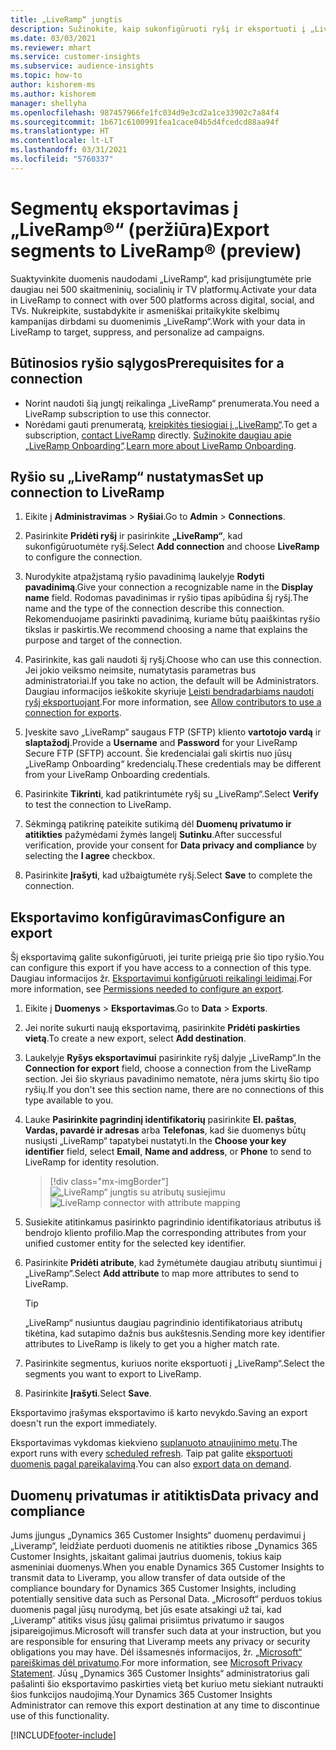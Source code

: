 ```yaml
---
title: „LiveRamp“ jungtis
description: Sužinokite, kaip sukonfigūruoti ryšį ir eksportuoti į „LiveRamp“.
ms.date: 03/03/2021
ms.reviewer: mhart
ms.service: customer-insights
ms.subservice: audience-insights
ms.topic: how-to
author: kishorem-ms
ms.author: kishorem
manager: shellyha
ms.openlocfilehash: 987457966fe1fc034d9e3cd2a1ce33902c7a84f4
ms.sourcegitcommit: 1b671c6100991fea1cace04b5d4fcedcd88aa94f
ms.translationtype: HT
ms.contentlocale: lt-LT
ms.lasthandoff: 03/31/2021
ms.locfileid: "5760337"
---
```

# <a name="export-segments-to-liverampreg-preview"></a><span data-ttu-id="b0bd3-103">Segmentų eksportavimas į „LiveRamp&reg;“ (peržiūra)</span><span class="sxs-lookup"><span data-stu-id="b0bd3-103">Export segments to LiveRamp&reg; (preview)</span></span>

<span data-ttu-id="b0bd3-104">Suaktyvinkite duomenis naudodami „LiveRamp“, kad prisijungtumėte prie daugiau nei 500 skaitmeninių, socialinių ir TV platformų.</span><span class="sxs-lookup"><span data-stu-id="b0bd3-104">Activate your data in LiveRamp to connect with over 500 platforms across digital, social, and TVs.</span></span> <span data-ttu-id="b0bd3-105">Nukreipkite, sustabdykite ir asmeniškai pritaikykite skelbimų kampanijas dirbdami su duomenimis „LiveRamp“.</span><span class="sxs-lookup"><span data-stu-id="b0bd3-105">Work with your data in LiveRamp to target, suppress, and personalize ad campaigns.</span></span>

## <a name="prerequisites-for-a-connection"></a><span data-ttu-id="b0bd3-106">Būtinosios ryšio sąlygos</span><span class="sxs-lookup"><span data-stu-id="b0bd3-106">Prerequisites for a connection</span></span>

- <span data-ttu-id="b0bd3-107">Norint naudoti šią jungtį reikalinga „LiveRamp“ prenumerata.</span><span class="sxs-lookup"><span data-stu-id="b0bd3-107">You need a LiveRamp subscription to use this connector.</span></span>
- <span data-ttu-id="b0bd3-108">Norėdami gauti prenumeratą, [kreipkitės tiesiogiai į „LiveRamp“](https://liveramp.com/contact/).</span><span class="sxs-lookup"><span data-stu-id="b0bd3-108">To get a subscription, [contact LiveRamp](https://liveramp.com/contact/) directly.</span></span> <span data-ttu-id="b0bd3-109">[Sužinokite daugiau apie „LiveRamp Onboarding“](https://liveramp.com/our-platform/data-onboarding/).</span><span class="sxs-lookup"><span data-stu-id="b0bd3-109">[Learn more about LiveRamp Onboarding](https://liveramp.com/our-platform/data-onboarding/).</span></span>

## <a name="set-up-connection-to-liveramp"></a><span data-ttu-id="b0bd3-110">Ryšio su „LiveRamp“ nustatymas</span><span class="sxs-lookup"><span data-stu-id="b0bd3-110">Set up connection to LiveRamp</span></span>

1. <span data-ttu-id="b0bd3-111">Eikite į **Administravimas** > **Ryšiai**.</span><span class="sxs-lookup"><span data-stu-id="b0bd3-111">Go to **Admin** > **Connections**.</span></span>

1. <span data-ttu-id="b0bd3-112">Pasirinkite **Pridėti ryšį** ir pasirinkite **„LiveRamp“**, kad sukonfigūruotumėte ryšį.</span><span class="sxs-lookup"><span data-stu-id="b0bd3-112">Select **Add connection** and choose **LiveRamp** to configure the connection.</span></span>

1. <span data-ttu-id="b0bd3-113">Nurodykite atpažįstamą ryšio pavadinimą laukelyje **Rodyti pavadinimą**.</span><span class="sxs-lookup"><span data-stu-id="b0bd3-113">Give your connection a recognizable name in the **Display name** field.</span></span> <span data-ttu-id="b0bd3-114">Rodomas pavadinimas ir ryšio tipas apibūdina šį ryšį.</span><span class="sxs-lookup"><span data-stu-id="b0bd3-114">The name and the type of the connection describe this connection.</span></span> <span data-ttu-id="b0bd3-115">Rekomenduojame pasirinkti pavadinimą, kuriame būtų paaiškintas ryšio tikslas ir paskirtis.</span><span class="sxs-lookup"><span data-stu-id="b0bd3-115">We recommend choosing a name that explains the purpose and target of the connection.</span></span>

1. <span data-ttu-id="b0bd3-116">Pasirinkite, kas gali naudoti šį ryšį.</span><span class="sxs-lookup"><span data-stu-id="b0bd3-116">Choose who can use this connection.</span></span> <span data-ttu-id="b0bd3-117">Jei jokio veiksmo neimsite, numatytasis parametras bus administratoriai.</span><span class="sxs-lookup"><span data-stu-id="b0bd3-117">If you take no action, the default will be Administrators.</span></span> <span data-ttu-id="b0bd3-118">Daugiau informacijos ieškokite skyriuje [Leisti bendradarbiams naudoti ryšį eksportuojant](connections.md#allow-contributors-to-use-a-connection-for-exports).</span><span class="sxs-lookup"><span data-stu-id="b0bd3-118">For more information, see [Allow contributors to use a connection for exports](connections.md#allow-contributors-to-use-a-connection-for-exports).</span></span>

1. <span data-ttu-id="b0bd3-119">Įveskite savo „LiveRamp“ saugaus FTP (SFTP) kliento **vartotojo vardą** ir **slaptažodį**.</span><span class="sxs-lookup"><span data-stu-id="b0bd3-119">Provide a **Username** and **Password** for your LiveRamp Secure FTP (SFTP) account.</span></span>
<span data-ttu-id="b0bd3-120">Šie kredencialai gali skirtis nuo jūsų „LiveRamp Onboarding“ kredencialų.</span><span class="sxs-lookup"><span data-stu-id="b0bd3-120">These credentials may be different from your LiveRamp Onboarding credentials.</span></span>

1. <span data-ttu-id="b0bd3-121">Pasirinkite **Tikrinti**, kad patikrintumėte ryšį su „LiveRamp“.</span><span class="sxs-lookup"><span data-stu-id="b0bd3-121">Select **Verify** to test the connection to LiveRamp.</span></span>

1. <span data-ttu-id="b0bd3-122">Sėkmingą patikrinę pateikite sutikimą dėl **Duomenų privatumo ir atitikties** pažymėdami žymės langelį **Sutinku**.</span><span class="sxs-lookup"><span data-stu-id="b0bd3-122">After successful verification, provide your consent for **Data privacy and compliance** by selecting the **I agree** checkbox.</span></span>

1. <span data-ttu-id="b0bd3-123">Pasirinkite **Įrašyti**, kad užbaigtumėte ryšį.</span><span class="sxs-lookup"><span data-stu-id="b0bd3-123">Select **Save** to complete the connection.</span></span>

## <a name="configure-an-export"></a><span data-ttu-id="b0bd3-124">Eksportavimo konfigūravimas</span><span class="sxs-lookup"><span data-stu-id="b0bd3-124">Configure an export</span></span>

<span data-ttu-id="b0bd3-125">Šį eksportavimą galite sukonfigūruoti, jei turite prieigą prie šio tipo ryšio.</span><span class="sxs-lookup"><span data-stu-id="b0bd3-125">You can configure this export if you have access to a connection of this type.</span></span> <span data-ttu-id="b0bd3-126">Daugiau informacijos žr. [Eksportavimui konfigūruoti reikalingi leidimai](export-destinations.md#set-up-a-new-export).</span><span class="sxs-lookup"><span data-stu-id="b0bd3-126">For more information, see [Permissions needed to configure an export](export-destinations.md#set-up-a-new-export).</span></span>

1. <span data-ttu-id="b0bd3-127">Eikite į **Duomenys** > **Eksportavimas**.</span><span class="sxs-lookup"><span data-stu-id="b0bd3-127">Go to **Data** > **Exports**.</span></span>

1. <span data-ttu-id="b0bd3-128">Jei norite sukurti naują eksportavimą, pasirinkite **Pridėti paskirties vietą**.</span><span class="sxs-lookup"><span data-stu-id="b0bd3-128">To create a new export, select **Add destination**.</span></span>

1. <span data-ttu-id="b0bd3-129">Laukelyje **Ryšys eksportavimui** pasirinkite ryšį dalyje „LiveRamp“.</span><span class="sxs-lookup"><span data-stu-id="b0bd3-129">In the **Connection for export** field, choose a connection from the LiveRamp section.</span></span> <span data-ttu-id="b0bd3-130">Jei šio skyriaus pavadinimo nematote, nėra jums skirtų šio tipo ryšių.</span><span class="sxs-lookup"><span data-stu-id="b0bd3-130">If you don't see this section name, there are no connections of this type available to you.</span></span>

1. <span data-ttu-id="b0bd3-131">Lauke **Pasirinkite pagrindinį identifikatorių** pasirinkite **El. paštas**, **Vardas, pavardė ir adresas** arba **Telefonas**, kad šie duomenys būtų nusiųsti „LiveRamp“ tapatybei nustatyti.</span><span class="sxs-lookup"><span data-stu-id="b0bd3-131">In the **Choose your key identifier** field, select **Email**,  **Name and address**, or **Phone** to send to LiveRamp for identity resolution.</span></span>
   > [!div class="mx-imgBorder"]
   > <span data-ttu-id="b0bd3-132">![„LiveRamp“ jungtis su atributų susiejimu](media/export-liveramp-segments.png "„LiveRamp“ jungtis su atributų susiejimu")</span><span class="sxs-lookup"><span data-stu-id="b0bd3-132">![LiveRamp connector with attribute mapping](media/export-liveramp-segments.png "LiveRamp connector with attribute mapping")</span></span>

1. <span data-ttu-id="b0bd3-133">Susiekite atitinkamus pasirinkto pagrindinio identifikatoriaus atributus iš bendrojo kliento profilio.</span><span class="sxs-lookup"><span data-stu-id="b0bd3-133">Map the corresponding attributes from your unified customer entity for the selected key identifier.</span></span>

1. <span data-ttu-id="b0bd3-134">Pasirinkite **Pridėti atribute**, kad žymėtumėte daugiau atributų siuntimui į „LiveRamp“.</span><span class="sxs-lookup"><span data-stu-id="b0bd3-134">Select **Add attribute** to map more attributes to send to LiveRamp.</span></span>

   > [!TIP]
   > <span data-ttu-id="b0bd3-135">„LiveRamp“ nusiuntus daugiau pagrindinio identifikatoriaus atributų tikėtina, kad sutapimo dažnis bus aukštesnis.</span><span class="sxs-lookup"><span data-stu-id="b0bd3-135">Sending more key identifier attributes to LiveRamp is likely to get you a higher match rate.</span></span>

1. <span data-ttu-id="b0bd3-136">Pasirinkite segmentus, kuriuos norite eksportuoti į „LiveRamp“.</span><span class="sxs-lookup"><span data-stu-id="b0bd3-136">Select the segments you want to export to LiveRamp.</span></span>

1. <span data-ttu-id="b0bd3-137">Pasirinkite **Įrašyti**.</span><span class="sxs-lookup"><span data-stu-id="b0bd3-137">Select **Save**.</span></span>

<span data-ttu-id="b0bd3-138">Eksportavimo įrašymas eksportavimo iš karto nevykdo.</span><span class="sxs-lookup"><span data-stu-id="b0bd3-138">Saving an export doesn't run the export immediately.</span></span>

<span data-ttu-id="b0bd3-139">Eksportavimas vykdomas kiekvieno [suplanuoto atnaujinimo metu](system.md#schedule-tab).</span><span class="sxs-lookup"><span data-stu-id="b0bd3-139">The export runs with every [scheduled refresh](system.md#schedule-tab).</span></span> <span data-ttu-id="b0bd3-140">Taip pat galite [eksportuoti duomenis pagal pareikalavimą](export-destinations.md#run-exports-on-demand).</span><span class="sxs-lookup"><span data-stu-id="b0bd3-140">You can also [export data on demand](export-destinations.md#run-exports-on-demand).</span></span> 


## <a name="data-privacy-and-compliance"></a><span data-ttu-id="b0bd3-141">Duomenų privatumas ir atitiktis</span><span class="sxs-lookup"><span data-stu-id="b0bd3-141">Data privacy and compliance</span></span>

<span data-ttu-id="b0bd3-142">Jums įjungus „Dynamics 365 Customer Insights“ duomenų perdavimui į „Liveramp“, leidžiate perduoti duomenis ne atitikties ribose „Dynamics 365 Customer Insights, įskaitant galimai jautrius duomenis, tokius kaip asmeniniai duomenys.</span><span class="sxs-lookup"><span data-stu-id="b0bd3-142">When you enable Dynamics 365 Customer Insights to transmit data to Liveramp, you allow transfer of data outside of the compliance boundary for Dynamics 365 Customer Insights, including potentially sensitive data such as Personal Data.</span></span> <span data-ttu-id="b0bd3-143">„Microsoft“ perduos tokius duomenis pagal jūsų nurodymą, bet jūs esate atsakingi už tai, kad „Liveramp“ atitiks visus jūsų galimai prisiimtus privatumo ir saugos įsipareigojimus.</span><span class="sxs-lookup"><span data-stu-id="b0bd3-143">Microsoft will transfer such data at your instruction, but you are responsible for ensuring that Liveramp meets any privacy or security obligations you may have.</span></span> <span data-ttu-id="b0bd3-144">Dėl išsamesnės informacijos, žr. [„Microsoft“ pareiškimas dėl privatumo](https://go.microsoft.com/fwlink/?linkid=396732).</span><span class="sxs-lookup"><span data-stu-id="b0bd3-144">For more information, see [Microsoft Privacy Statement](https://go.microsoft.com/fwlink/?linkid=396732).</span></span>
<span data-ttu-id="b0bd3-145">Jūsų „Dynamics 365 Customer Insights“ administratorius gali pašalinti šio eksportavimo paskirties vietą bet kuriuo metu siekiant nutraukti šios funkcijos naudojimą.</span><span class="sxs-lookup"><span data-stu-id="b0bd3-145">Your Dynamics 365 Customer Insights Administrator can remove this export destination at any time to discontinue use of this functionality.</span></span>

[!INCLUDE[footer-include](../includes/footer-banner.md)]

